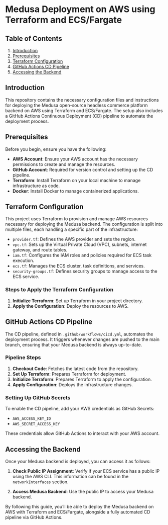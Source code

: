 # Medusa Deployment on AWS using Terraform and ECS/Fargate

## Table of Contents
1. [Introduction](#introduction)
2. [Prerequisites](#prerequisites)
3. [Terraform Configuration](#terraform-configuration)
4. [GitHub Actions CD Pipeline](#github-actions-cd-pipeline)
5. [Accessing the Backend](#accessing-the-backend)

## Introduction

This repository contains the necessary configuration files and instructions for deploying the Medusa open-source headless commerce platform backend on AWS using Terraform and ECS/Fargate. The setup also includes a GitHub Actions Continuous Deployment (CD) pipeline to automate the deployment process.

## Prerequisites

Before you begin, ensure you have the following:

- **AWS Account**: Ensure your AWS account has the necessary permissions to create and manage the resources.
- **GitHub Account**: Required for version control and setting up the CD pipeline.
- **Terraform**: Install Terraform on your local machine to manage infrastructure as code.
- **Docker**: Install Docker to manage containerized applications.

## Terraform Configuration

This project uses Terraform to provision and manage AWS resources necessary for deploying the Medusa backend. The configuration is split into multiple files, each handling a specific part of the infrastructure:

- `provider.tf`: Defines the AWS provider and sets the region.
- `vpc.tf`: Sets up the Virtual Private Cloud (VPC), subnets, internet gateway, and route tables.
- `iam.tf`: Configures the IAM roles and policies required for ECS task execution.
- `ecs.tf`: Manages the ECS cluster, task definitions, and services.
- `security-groups.tf`: Defines security groups to manage access to the ECS service.

### Steps to Apply the Terraform Configuration

1. **Initialize Terraform**: Set up Terraform in your project directory.
2. **Apply the Configuration**: Deploy the resources to AWS.

## GitHub Actions CD Pipeline

The CD pipeline, defined in `.github/workflows/cicd.yml`, automates the deployment process. It triggers whenever changes are pushed to the main branch, ensuring that your Medusa backend is always up-to-date.

### Pipeline Steps

1. **Checkout Code**: Fetches the latest code from the repository.
2. **Set Up Terraform**: Prepares Terraform for deployment.
3. **Initialize Terraform**: Prepares Terraform to apply the configuration.
4. **Apply Configuration**: Deploys the infrastructure changes.

### Setting Up GitHub Secrets

To enable the CD pipeline, add your AWS credentials as GitHub Secrets:

- `AWS_ACCESS_KEY_ID`
- `AWS_SECRET_ACCESS_KEY`

These credentials allow GitHub Actions to interact with your AWS account.

## Accessing the Backend

Once your Medusa backend is deployed, you can access it as follows:

1. **Check Public IP Assignment**: Verify if your ECS service has a public IP using the AWS CLI. This information can be found in the `networkInterfaces` section.

2. **Access Medusa Backend**: Use the public IP to access your Medusa backend.

By following this guide, you’ll be able to deploy the Medusa backend on AWS with Terraform and ECS/Fargate, alongside a fully automated CD pipeline via GitHub Actions.
